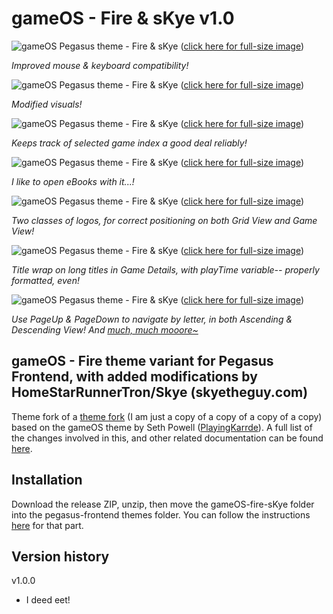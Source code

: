 # gameOS - Fire & sKye v1.0

![gameOS Pegasus theme - Fire & sKye](https://i.imgur.com/ncy4QuO.png)
([click here for full-size image](https://www.skyetheguy.com/pegasuscollectionaug162023A.png))

_Improved mouse & keyboard compatibility!_

![gameOS Pegasus theme - Fire & sKye](https://i.imgur.com/j05uNCH.png)
([click here for full-size image](https://www.skyetheguy.com/pegasuscollectionaug162023B.png))

_Modified visuals!_

![gameOS Pegasus theme - Fire & sKye](https://i.imgur.com/2v75uQy.png)
([click here for full-size image](https://www.skyetheguy.com/pegasuscollectionjul312023A.png))

_Keeps track of selected game index a good deal reliably!_

![gameOS Pegasus theme - Fire & sKye](https://i.imgur.com/nSBLQBZ.png)
([click here for full-size image](https://www.skyetheguy.com/pegasuscollectionjul312023B.png))

_I like to open eBooks with it...!_

![gameOS Pegasus theme - Fire & sKye](https://i.imgur.com/ly6gkPr.png)
([click here for full-size image](https://www.skyetheguy.com/pegasuscollectionaug162023C.png))

_Two classes of logos, for correct positioning on both Grid View and Game View!_

![gameOS Pegasus theme - Fire & sKye](https://i.imgur.com/N2G1dWP.png)
([click here for full-size image](https://www.skyetheguy.com/pegasuscollectionaug162023D.png))

_Title wrap on long titles in Game Details, with playTime variable-- properly formatted, even!_

![gameOS Pegasus theme - Fire & sKye](https://i.imgur.com/gRrpwo5.png)
([click here for full-size image](https://www.skyetheguy.com/pegasuscollectionaug162023E.png))

_Use PageUp & PageDown to navigate by letter, in both Ascending & Descending View! And [much, much mooore~](https://www.youtube.com/watch?v=l1G4ZZmNjBQ)_

## gameOS - Fire theme variant for Pegasus Frontend, with added modifications by HomeStarRunnerTron/Skye (skyetheguy.com)

Theme fork of a [theme fork](https://github.com/jimbob4000/gameOS) (I am just a copy of a copy of a copy of a copy) based on the gameOS theme by Seth Powell ([PlayingKarrde](https://github.com/PlayingKarrde/gameOS)). A full list of the changes involved in this, and other related documentation can be found [here](https://wiki.notfire.cc/index.php?title=Personal_Modifications_%26_Fixes_for_Pegasus_Game_Launcher_%2B_gameOS_Fire).

## Installation

Download the release ZIP, unzip, then move the gameOS-fire-sKye folder into the pegasus-frontend themes folder. You can follow the instructions [here](http://pegasus-frontend.org/docs/user-guide/installing-themes/) for that part.

## Version history

v1.0.0
- I deed eet!